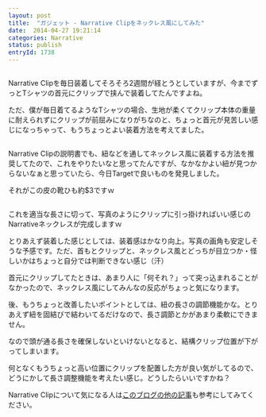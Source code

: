 ```yaml
---
layout: post
title:  "ガジェット - Narrative Clipをネックレス風にしてみた"
date:  2014-04-27 19:21:14
categories: Narrative
status: publish
entryId: 1738
---
```


<a class='flickr2tag-img' href='http://www.flickr.com/photo.gne?id=14043665424' title=''><img src='http://farm3.staticflickr.com/2899/14043665424_b71a37c872_c.jpg' alt=''></a>

Narrative Clipを毎日装着してそろそろ2週間が経とうとしていますが、今までずっとTシャツの首元にクリップで挟んで装着してたんですよね。

ただ、僕が毎日着てるようなTシャツの場合、生地が柔くてクリップ本体の重量に耐えられずにクリップが前屈みになりがちなのと、ちょっと首元が見苦しい感じになっちゃって、もうちょっとよい装着方法を考えてました。

<a class='flickr2tag-img' href='http://www.flickr.com/photo.gne?id=14040009522' title=''><img src='http://farm6.staticflickr.com/5122/14040009522_50a5534e18_c.jpg' alt=''></a>

Narrative Clipの説明書でも、紐などを通してネックレス風に装着する方法を推奨してたので、これをやりたいなと思ってたんですが、なかなかよい紐が見つからないなぁと思っていたら、今日Targetで良いものを発見しました。

それがこの皮の靴ひも約$3ですｗ

<a class='flickr2tag-img' href='http://www.flickr.com/photo.gne?id=14040019711' title=''><img src='http://farm8.staticflickr.com/7241/14040019711_b4d15bb50c_c.jpg' alt=''></a>

これを適当な長さに切って、写真のようにクリップに引っ掛ければいい感じのNarrativeネックレスが完成しますｗ

とりあえず装着した感じとしては、装着感はかなり向上。写真の画角も安定しそうな予感です。ただ、首もとクリップと、ネックレス風とどっちが目立つか・怪しいかはちょっと自分では判断できない感じ（汗）

首元にクリップしてたときは、あまり人に「何それ？」って突っ込まれることがなかったので、ネックレス風にしてみんなの反応がちょっと気になります。

後、もうちょっと改善したいポイントとしては、紐の長さの調節機能かな。とりあえず紐を固結びで結わいてるだけなので、長さ調節とかがあまり柔軟にできません。

なので頭が通る長さを確保しないといけないとなると、結構クリップ位置が下がってしまいます。

何となくもうちょっと高い位置にクリップを配置した方が良い気がしてるので、どうにかして長さ調整機能を考えたい感じ。どうしたらいいですかね？

Narrative Clipについて気になる人は[このブログの他の記事](http://www.google.com/cse?cx=003535907163015712902:exqid6reiwa&q=narrative%20clip&oq=nar&gs_l=partner.3.0.0l2.32886975.32887682.0.32889576.3.3.0.0.0.0.106.252.2j1.3.0.gsnos%2Cn%3D13...0.1757j1334345j4..1ac.1.25.partner..0.3.251.8-9ugmbFaRw#gsc.tab=0&gsc.q=narrative%20clip&gsc.page=1)も参考にしてみてください。
